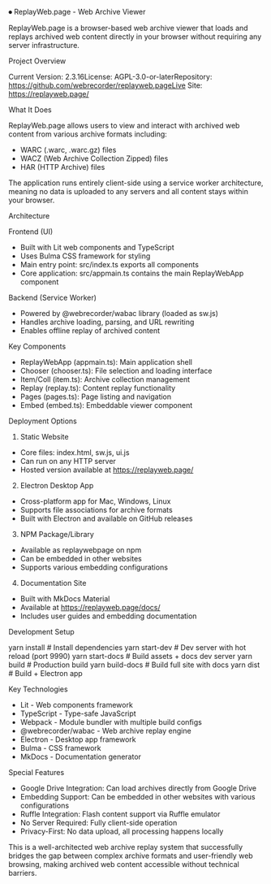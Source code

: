 ⏺ ReplayWeb.page - Web Archive Viewer

  ReplayWeb.page is a browser-based web archive viewer that loads and replays archived web content directly in your
  browser without requiring any server infrastructure.

  Project Overview

  Current Version: 2.3.16License: AGPL-3.0-or-laterRepository: https://github.com/webrecorder/replayweb.pageLive Site:
  https://replayweb.page/

  What It Does

  ReplayWeb.page allows users to view and interact with archived web content from various archive formats including:
  - WARC (.warc, .warc.gz) files
  - WACZ (Web Archive Collection Zipped) files
  - HAR (HTTP Archive) files

  The application runs entirely client-side using a service worker architecture, meaning no data is uploaded to any
  servers and all content stays within your browser.

  Architecture

  Frontend (UI)

  - Built with Lit web components and TypeScript
  - Uses Bulma CSS framework for styling
  - Main entry point: src/index.ts exports all components
  - Core application: src/appmain.ts contains the main ReplayWebApp component

  Backend (Service Worker)

  - Powered by @webrecorder/wabac library (loaded as sw.js)
  - Handles archive loading, parsing, and URL rewriting
  - Enables offline replay of archived content

  Key Components

  - ReplayWebApp (appmain.ts): Main application shell
  - Chooser (chooser.ts): File selection and loading interface
  - Item/Coll (item.ts): Archive collection management
  - Replay (replay.ts): Content replay functionality
  - Pages (pages.ts): Page listing and navigation
  - Embed (embed.ts): Embeddable viewer component

  Deployment Options

  1. Static Website

  - Core files: index.html, sw.js, ui.js
  - Can run on any HTTP server
  - Hosted version available at https://replayweb.page/

  2. Electron Desktop App

  - Cross-platform app for Mac, Windows, Linux
  - Supports file associations for archive formats
  - Built with Electron and available on GitHub releases

  3. NPM Package/Library

  - Available as replaywebpage on npm
  - Can be embedded in other websites
  - Supports various embedding configurations

  4. Documentation Site

  - Built with MkDocs Material
  - Available at https://replayweb.page/docs/
  - Includes user guides and embedding documentation

  Development Setup

  yarn install                # Install dependencies
  yarn start-dev            # Dev server with hot reload (port 9990)
  yarn start-docs           # Build assets + docs dev server
  yarn build                # Production build
  yarn build-docs           # Build full site with docs
  yarn dist                 # Build + Electron app

  Key Technologies

  - Lit - Web components framework
  - TypeScript - Type-safe JavaScript
  - Webpack - Module bundler with multiple build configs
  - @webrecorder/wabac - Web archive replay engine
  - Electron - Desktop app framework
  - Bulma - CSS framework
  - MkDocs - Documentation generator

  Special Features

  - Google Drive Integration: Can load archives directly from Google Drive
  - Embedding Support: Can be embedded in other websites with various configurations
  - Ruffle Integration: Flash content support via Ruffle emulator
  - No Server Required: Fully client-side operation
  - Privacy-First: No data upload, all processing happens locally

  This is a well-architected web archive replay system that successfully bridges the gap between complex archive formats
  and user-friendly web browsing, making archived web content accessible without technical barriers.

